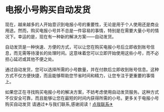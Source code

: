 # 电报小号购买自动发货

现在，越来越多的人开始意识到电报小号的重要性，无论是用于个人使用还是商业用途。然而，购买电报小号并不总是一件容易的事情，特别是在需要大量小号的情况下。幸运的是，现在有一种新的解决方案——自动发货。

自动发货是一种快速、方便的方式，可以让您在购买电报小号后立即收到账号信息，而无需等待漫长的处理时间。这意味着您可以立即开始使用这些小号，而不必担心延迟或其他不便之处。

通过自动发货，您可以选择所需的小号数量，并在付款后立即收到账号信息。这种方式不仅方便快捷，而且能够帮助您节省时间和精力，让您专注于更重要的事情上。

如果您正在寻找购买电报小号的解决方案，不妨考虑使用自动发货服务。这种方式不仅安全可靠，而且能够让您在最短的时间内获得所需的小号。更多关于电报小号购买自动发货 请通过✈与我们联系,感谢阅读！[点我联系✈](https://ad.G208.com)